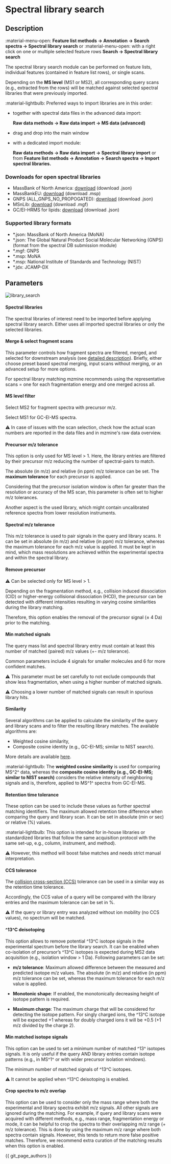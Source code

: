 # **Spectral library search**

## **Description**

:material-menu-open: **Feature list methods → Annotation → Search spectra → Spectral library
search** 
or
:material-menu-open: with a right click on one or multiple selected feature rows **Search → Spectral library search**

The spectral library search module can be performed on feature lists, individual features (contained in feature list rows), or single scans. 

Depending on the **MS level** (MS1 or MS2), all corresponding query scans (e.g., extracted from the rows) will be matched against selected spectral libraries that were previously imported.

:material-lightbulb: Preferred ways to import libraries are in this order:

- together with spectral data files in the advanced data import:

    **Raw data methods → Raw data import → MS data (advanced)**

- drag and drop into the main window

- with a dedicated import module: 

    **Raw data methods → Raw data import → Spectral library import** or from **Feature list methods → Annotation → Search spectra → Import spectral libraries.**

### Downloads for open spectral libraries

- MassBank of North America: [download](https://mona.fiehnlab.ucdavis.edu/downloads) (download .json)
- MassBankEU: [download](https://github.com/MassBank/MassBank-data/releases/latest) (download .msp)
- GNPS (ALL_GNPS_NO_PROPOGATED): [download](https://external.gnps2.org/gnpslibrary) (download .json)
- MSnLib: [download](https://zenodo.org/records/11163381) (download .mgf)
- GC/EI-HRMS for lipids: [download](https://github.com/gc-hrms-spectra/Database-of-archeological-relevant-compounds) (download .json)

### **Supported library formats**

- *.json: MassBank of North America (MoNA)
- *.json: The Global Natural Product Social Molecular Networking (GNPS) (format from the spectral DB submission module)
- *.mgf: GNPS
- *.msp: MoNA
- *.msp: National Institute of Standards and Technology (NIST)
- *.jdx: JCAMP-DX

## **Parameters**

![library_search](spectral_library_search.png)

#### **Spectral libraries**

The spectral libraries of interest need to be imported before applying spectral library search. 
Either uses all imported spectral libraries or only the selected libraries.

#### **Merge & select fragment scans**

This parameter controls how fragment spectra are filtered, merged, and selected for downstream analysis 
(see [detailed description](../filter_scan_merge_select/scan_merge_select.md)). Briefly, either choose
preset based spectral merging, input scans without merging, or an advanced setup for more options. 

For spectral library matching mzmine recommends using the representative scans = one for each fragmentation energy and one merged across all.

#### **MS level filter**

Select MS2 for fragment spectra with precursor m/z.

Select MS1 for GC-EI-MS spectra. 

:warning: In case of issues with the scan selection, check how the actual scan numbers are reported in the data files and in mzmine's raw data overview.

#### **Precursor m/z tolerance**

This option is only used for MS level > 1. Here, the library entries are filtered by their precursor m/z reducing the number of spectral-pairs to match. 

The absolute (in m/z) and relative (in ppm) m/z tolerance can be set. The **maximum tolerance** for each precursor is applied. 

Considering that the precursor isolation window is often far greater than the resolution or accuracy of the MS scan, this parameter is often set to higher m/z tolerances. 

Another aspect is the used library, which might contain uncalibrated reference spectra from lower resolution instruments.

[//]: # (TODO Add separate entry on similarity measures)

#### **Spectral m/z tolerance**

This m/z tolerance is used to pair signals in the query and library scans. It 
can be set in absolute (in m/z) and relative (in ppm) m/z tolerance, whereas 
the maximum tolerance for each m/z value is applied. It must be kept in mind, which mass resolutions are achieved 
within the experimental spectra and within the spectral library.

#### **Remove precursor**

:warning: Can be selected only for MS level > 1. 

Depending on the fragmentation method, e.g., collision induced dissociation (CID) or higher-energy collisional dissociation (HCD), the precursor can be detected with different intensities resulting in varying cosine similarities during the library matching. 

Therefore, this option enables the removal of the precursor signal (± 4 Da) prior to the matching. 

#### **Min matched signals**

The query mass list and spectral library entry must contain at least this number of matched (paired) m/z values (+- m/z tolerance). 

Common parameters include 4 signals for smaller molecules and 6 for more confident matches.

:warning: This parameter must be set carefully to not exclude compounds that show less
fragmentation, when using a higher number of matched signals. 

:warning: Choosing a lower number of matched
signals can result in spurious library hits.

#### **Similarity**

Several algorithms can be applied to calculate the similarity of the query and library scans and to filter the resulting library matches. The available algorithms are:

- Weighted cosine similarity,
- Composite cosine identity (e.g., GC-EI-MS; similar to NIST search).

More details are available [here](spectral-similarity-measures.md).

:material-lightbulb: The **weighted cosine similarity** is used for comparing MS^2^ data, whereas the
**composite cosine identity (e.g., GC-EI-MS; similar to NIST search)** considers the relative intensity of
neighboring signals and is, therefore, applied to MS^1^ spectra from GC-EI-MS.


#### **Retention time tolerance**

These option can be used to include these values as further spectral matching identifiers. The maximum allowed retention time difference when comparing the query and library scan. It can be set in absolute (min or sec) or relative (%) values.


:material-lightbulb: This option is intended for in-house libraries or standardized libraries that follow the same acquisition protocol with the same set-up, e.g., column, instrument, and method).

:warning: However, this method will boost false matches and needs strict manual interpretation.

#### **CCS tolerance**

The [collision cross-section (CCS)](../../terminology/ion-mobility-terminology.md#collisional-cross-section) tolerance can be used in a similar way as the retention time tolerance.

Accordingly, the CCS value of a query will be compared with the library entries and the maximum tolerance
can be set in %.

:warning: If the query or library entry was analyzed without ion mobility (no CCS values), no spectrum will be matched.


#### **^13^C deisotoping**

This option allows to remove potential ^13^C isotope signals in the experimental spectrum before the library search.
It can be enabled when co-isolation of precursor’s ^13^C isotopes is expected during MS2 data acquisition (e.g., isolation window > 1 Da).
Following parameters can be set:

- **m/z tolerance**: Maximum allowed difference between the measured and predicted isotope m/z values. The absolute (in m/z) and relative (in ppm) m/z tolerance can be set, whereas the maximum tolerance for each m/z value is applied.

- **Monotonic shape**: If enabled, the monotonically decreasing height of isotope pattern is required.

- **Maximum charge**: The maximum charge that will be considered for detecting the isotope pattern. For singly charged ions, the ^13^C isotope will be expected +1 whereas for doubly charged ions it will be +0.5 (+1 m/z divided by the charge 2). 

#### **Min matched isotope signals**

This option can be used to set a minimum number of matched ^13^ isotopes signals. It is only useful if the query AND
library entries contain isotope patterns (e.g., in MS^1^ or with wider precursor isolation 
windows). 

The minimum number of matched signals of ^13^C isotopes. 

:warning: It cannot be applied when ^13^C deisotoping is enabled.

#### **Crop spectra to m/z overlap**

This option can be used to consider only the mass range where both the experimental and library spectra exhibit m/z
signals. All other signals are ignored during the matching. For example, if query and library scans were acquired with different
methods, e.g., mass range, fragmentation energy or mode, it can be helpful to crop the spectra to their overlapping m/z range (+ m/z tolerance). 
This is done by using the maximum m/z range where both spectra contain signals. However, this tends to return more false
positive matches. Therefore, we recommend extra curation of the matching results when this option is enabled.



{{ git_page_authors }}
